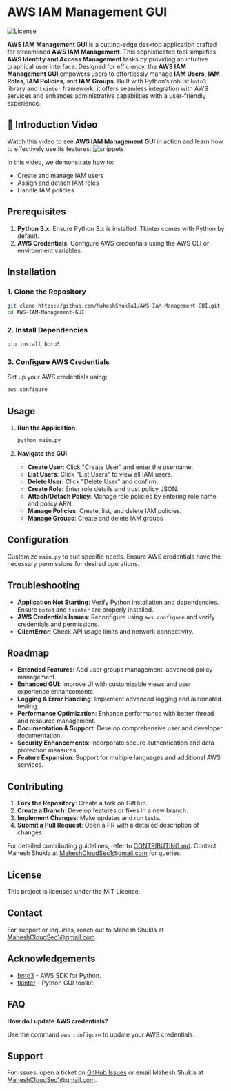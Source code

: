 # AWS IAM Management GUI

![License](https://img.shields.io/github/license/MaheshShukla1/AWS-IAM-Management-GUI)

**AWS IAM Management GUI** is a cutting-edge desktop application crafted for streamlined **AWS IAM Management**. This sophisticated tool simplifies **AWS Identity and Access Management** tasks by providing an intuitive graphical user interface. Designed for efficiency, the **AWS IAM Management GUI** empowers users to effortlessly manage **IAM Users**, **IAM Roles**, **IAM Policies**, and **IAM Groups**. Built with Python’s robust `boto3` library and `tkinter` framework, it offers seamless integration with AWS services and enhances administrative capabilities with a user-friendly experience.
## 🚀 Introduction Video

Watch this video to see **AWS IAM Management GUI** in action and learn how to effectively use its features:
![snippets](https://github.com/user-attachments/assets/9743c1cf-9a19-44cc-a9de-9a32e5dc5bd4)


In this video, we demonstrate how to:

- Create and manage IAM users
- Assign and detach IAM roles
- Handle IAM policies


## Prerequisites

1. **Python 3.x**: Ensure Python 3.x is installed. Tkinter comes with Python by default.
2. **AWS Credentials**: Configure AWS credentials using the AWS CLI or environment variables.

## Installation

### 1. Clone the Repository

```bash
git clone https://github.com/MaheshShukla1/AWS-IAM-Management-GUI.git
cd AWS-IAM-Management-GUI
```

### 2. Install Dependencies

```bash
pip install boto3
```

### 3. Configure AWS Credentials
Set up your AWS credentials using:


```bash
aws configure
```

## Usage

1. **Run the Application**
    ```bash  
    python main.py
    ```
    
2. **Navigate the GUI**
    
    - **Create User**: Click "Create User" and enter the username.
    - **List Users**: Click "List Users" to view all IAM users.
    - **Delete User**: Click "Delete User" and confirm.
    - **Create Role**: Enter role details and trust policy JSON.
    - **Attach/Detach Policy**: Manage role policies by entering role name and policy ARN.
    - **Manage Policies**: Create, list, and delete IAM policies.
    - **Manage Groups**: Create and delete IAM groups

## Configuration

Customize `main.py` to suit specific needs. Ensure AWS credentials have the necessary permissions for desired operations.

## Troubleshooting

- **Application Not Starting**: Verify Python installation and dependencies. Ensure `boto3` and `tkinter` are properly installed.
- **AWS Credentials Issues**: Reconfigure using `aws configure` and verify credentials and permissions.
- **ClientError**: Check API usage limits and network connectivity.

## Roadmap

- **Extended Features**: Add user groups management, advanced policy management.
- **Enhanced GUI**: Improve UI with customizable views and user experience enhancements.
- **Logging & Error Handling**: Implement advanced logging and automated testing.
- **Performance Optimization**: Enhance performance with better thread and resource management.
- **Documentation & Support**: Develop comprehensive user and developer documentation.
- **Security Enhancements**: Incorporate secure authentication and data protection measures.
- **Feature Expansion**: Support for multiple languages and additional AWS services.

## Contributing

1. **Fork the Repository**: Create a fork on GitHub.
2. **Create a Branch**: Develop features or fixes in a new branch.
3. **Implement Changes**: Make updates and run tests.
4. **Submit a Pull Request**: Open a PR with a detailed description of changes.

For detailed contributing guidelines, refer to [CONTRIBUTING.md](https://github.com/MaheshShukla1/CONTRIBUTING.md). Contact Mahesh Shukla at MaheshCloudSec1@gmail.com for queries.

## License

This project is licensed under the MIT License.

## Contact

For support or inquiries, reach out to Mahesh Shukla at MaheshCloudSec1@gmail.com.

## Acknowledgements

- [boto3](https://github.com/boto/boto3) - AWS SDK for Python.
- [tkinter](https://docs.python.org/3/library/tkinter.html) - Python GUI toolkit.

## FAQ

**How do I update AWS credentials?**

Use the command `aws configure` to update your AWS credentials.

## Support

For issues, open a ticket on [GitHub Issues](https://github.com/MaheshShukla1/AWS-IAM-Management-GUI/issues) or email Mahesh Shukla at MaheshCloudSec1@gmail.com.
